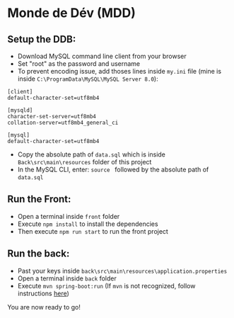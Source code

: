 
# Monde de Dév (MDD)

## Setup the DDB:
- Download MySQL command line client from your browser
- Set "root" as the password and username
- To prevent encoding issue, add thoses lines inside `my.ini` file (mine is inside `C:\ProgramData\MySQL\MySQL Server 8.0`):
```
[client]
default-character-set=utf8mb4

[mysqld]
character-set-server=utf8mb4
collation-server=utf8mb4_general_ci

[mysql]
default-character-set=utf8mb4
```

- Copy the absolute path of `data.sql` which is inside `Back\src\main\resources` folder of this project
- In the MySQL CLI, enter: `source ` followed by the absolute path of `data.sql`

## Run the Front:
- Open a terminal inside `front` folder
- Execute `npm install` to install the dependencies
- Then execute `npm run start` to run the front project

## Run the back:
- Past your keys inside `back\src\main\resources\application.properties`
- Open a terminal inside `back` folder
- Execute `mvn spring-boot:run` (If `mvn` is not recognized, follow instructions [here](https://www.baeldung.com/install-maven-on-windows-linux-mac))

You are now ready to go!
